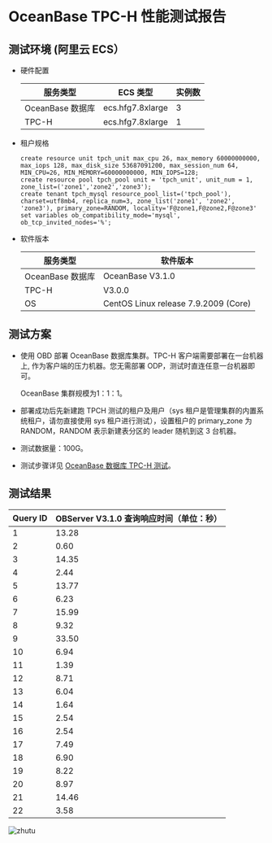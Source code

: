 OceanBase TPC-H 性能测试报告 
===========================================



测试环境 (阿里云 ECS） 
-----------------------------------

* 硬件配置

  

  |     服务类型      |      ECS 类型      | 实例数 |
  |---------------|------------------|-----|
  | OceanBase 数据库 | ecs.hfg7.8xlarge | 3   |
  | TPC-H         | ecs.hfg7.8xlarge | 1   |

  

* 租户规格

  ```unknow
  create resource unit tpch_unit max_cpu 26, max_memory 60000000000, max_iops 128, max_disk_size 53687091200, max_session_num 64, MIN_CPU=26, MIN_MEMORY=60000000000, MIN_IOPS=128;
  create resource pool tpch_pool unit = 'tpch_unit', unit_num = 1, zone_list=('zone1','zone2','zone3');
  create tenant tpch_mysql resource_pool_list=('tpch_pool'), charset=utf8mb4, replica_num=3, zone_list('zone1', 'zone2', 'zone3'), primary_zone=RANDOM, locality='F@zone1,F@zone2,F@zone3' set variables ob_compatibility_mode='mysql', ob_tcp_invited_nodes='%';
  ```

  

* 软件版本

  

  |     服务类型      |                 软件版本                 |
  |---------------|--------------------------------------|
  | OceanBase 数据库 | OceanBase V3.1.0                     |
  | TPC-H         | V3.0.0                               |
  | OS            | CentOS Linux release 7.9.2009 (Core) |

  




测试方案 
-------------------------

* 使用 OBD 部署 OceanBase 数据库集群。TPC-H 客户端需要部署在一台机器上, 作为客户端的压力机器。您无需部署 ODP，测试时直连任意一台机器即可。

  OceanBase 集群规模为1：1：1。
  

* 部署成功后先新建跑 TPCH 测试的租户及用户（sys 租户是管理集群的内置系统租户，请勿直接使用 sys 租户进行测试），设置租户的 primary_zone 为 RANDOM，RANDOM 表示新建表分区的 leader 随机到这 3 台机器。

  

* 测试数据量：100G。

  

* 测试步骤详见 [OceanBase 数据库 TPC-H 测试](/zh-CN/3.performance-white-paper/1.tpch-test-for-oceanbase.md)。

  




测试结果 
-------------------------



| **Query ID** | **OBServer V3.1.0**  **查询响应时间（单位：秒）** |
|--------------|-------------------------------------------------------|
| 1            | 13.28                                                 |
| 2            | 0.60                                                  |
| 3            | 14.35                                                 |
| 4            | 2.44                                                  |
| 5            | 13.77                                                 |
| 6            | 6.23                                                  |
| 7            | 15.99                                                 |
| 8            | 9.32                                                  |
| 9            | 33.50                                                 |
| 10           | 6.94                                                  |
| 11           | 1.39                                                  |
| 12           | 8.71                                                  |
| 13           | 6.04                                                  |
| 14           | 1.64                                                  |
| 15           | 2.54                                                  |
| 16           | 2.54                                                  |
| 17           | 7.49                                                  |
| 18           | 6.90                                                  |
| 19           | 8.22                                                  |
| 20           | 8.97                                                  |
| 21           | 14.46                                                 |
| 22           | 3.58                                                  |



![zhutu](https://static-aliyun-doc.oss-accelerate.aliyuncs.com/assets/img/zh-CN/3102684261/p289736.png)



